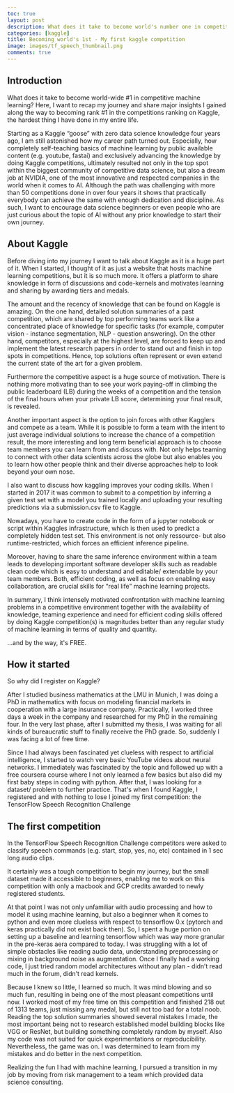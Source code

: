 ```yaml
---
toc: true
layout: post
description: What does it take to become world's number one in competitive machine learning? I started like most kagglers - new to the field of data science and as python beginner
categories: [kaggle]
title: Becoming world's 1st - My first kaggle competition
image: images/tf_speech_thumbnail.png
comments: true
---
```


## Introduction

What does it take to become world-wide \#1 in competitive machine learning? Here, I want to recap my journey and share major insights I gained along the way to becoming rank #1 in the competitions ranking on Kaggle, the hardest thing I have done in my entire life. 

Starting as a Kaggle “goose” with zero data science knowledge four years ago, I am still astonished how my career path turned out. Especially, how completely self-teaching basics of machine learning by public available content (e.g. youtube, fastai) and exclusively advancing the knowledge by doing Kaggle competitions, ultimately resulted not only in the top spot within the biggest community of competitive data science, but also a dream job at NVIDIA, one of the most innovative and respected companies in the world when it comes to AI. Although the path was challenging with more than 50 competitions done in over four years it shows that practically everybody can achieve the same with enough dedication and discipline. As such, I want to encourage data science beginners or even people who are just curious about the topic of AI without any prior knowledge to start their own journey. 

## About Kaggle

Before diving into my journey I want to talk about Kaggle as it is a huge part of it. When I started, I thought of it as just a website that hosts machine learning competitions, but it is so much more. It offers a platform to share knowledge in form of discussions and code-kernels and motivates learning and sharing by awarding tiers and medals. 

The amount and the recency of knowledge that can be found on Kaggle is amazing. On the one hand, detailed solution summaries of a past competition, which are shared by top performing teams work like a concentrated place of knowledge for specific tasks (for example, computer vision - instance segmentation, NLP - question answering). On the other hand, competitors, especially at the highest level, are forced to keep up and implement the latest research papers in order to stand out and finish in top spots in competitions. Hence, top solutions often represent or even extend the current state of the art for a given problem.

Furthermore the competitive aspect is a huge source of motivation. There is nothing more motivating than to see your work paying-off in climbing the public leaderboard (LB) during the weeks of a competition and the tension of the final hours when your private LB score, determining your final result,  is revealed.

Another important aspect is the option to join forces with other Kagglers and compete as a team. While it is possible to form a team with the intent to just average individual solutions to increase the chance of a competition result, the more interesting and long term beneficial approach is to choose team members you can learn from and discuss with. Not only helps teaming to connect with other data scientists across the globe but also enables you to learn how other people think and their diverse approaches help to look beyond your own nose. 

I also want to discuss how kaggling improves your coding skills. When I started in 2017 it was common to submit to a competition by inferring a given test set with a model you trained locally and uploading your resulting predictions via a submission.csv file to Kaggle.
 
Nowadays, you have to create code in the form of a jupyter notebook or script within Kaggles infrastructure, which is then used to predict a completely hidden test set. This environment is not only ressource- but also runtime-restricted, which forces an efficient inference pipeline.

Moreover, having to share the same inference environment within a team leads to developing important software developer skills such as readable clean code which is easy to understand and editable/ extendable by your team members. Both, efficient coding, as well as focus on enabling easy collaboration, are crucial skills for “real life” machine learning projects. 

In summary, I think intensely motivated confrontation with machine learning problems in a competitive environment together with the availability of knowledge, teaming experience and need for efficient coding skills offered by doing Kaggle competition(s) is magnitudes better than any regular study of machine learning in terms of quality and quantity. 

...and by the way, it's FREE.

## How it started

So why did I register on Kaggle? 

After I studied business mathematics at the LMU in Munich, I was doing a PhD in mathematics with focus on modeling financial markets in cooperation with a large insurance company. Practically, I worked three days a week in the company and researched for my PhD in the remaining four. In the very last phase, after I submitted my thesis, I was waiting for all kinds of bureaucratic stuff to finally receive the PhD grade. So, suddenly I was facing a lot of free time. 

Since I had always been fascinated yet clueless with respect to artificial intelligence, I started to watch very basic YouTube videos about neural networks. I immediately was fascinated by the topic and followed up with a free coursera course where I not only learned a few basics but also did my first baby steps in coding with python. After that, I was looking for a dataset/ problem to further practice. That's when I found Kaggle, I registered and with nothing to lose I joined my first competition: the TensorFlow Speech Recognition Challenge



## The first competition

In the TensorFlow Speech Recognition Challenge competitors were asked to classify speech commands (e.g. start, stop, yes, no, etc) contained in 1 sec long audio clips.

It certainly was a tough competition to begin my journey, but the small dataset made it accessible to beginners, enabling me to work on this competition with only a macbook and GCP credits awarded to newly registered students.

At that point I was not only unfamiliar with audio processing and how to model it using machine learning, but also a beginner when it comes to python and even more clueless with respect to tensorflow 0.x (pytorch and keras practically did not exist back then). So, I spent a huge portion on setting up a baseline and learning tensorflow which was way more granular in the pre-keras aera compared to today. I was struggling with a lot of simple obstacles like reading audio data, understanding preprocessing or mixing in background noise as augmentation. Once I finally had a working code, I just tried random model architectures without any plan - didn’t read much in the forum, didn’t read kernels. 

Because I knew so little, I learned so much. It was mind blowing and so much fun, resulting in being one of the most pleasant competitions until now. I worked most of my free time on this competition and finished 218 out of 1313 teams, just missing any medal, but still not too bad for a total noob.
Reading the top solution summaries showed several mistakes I made, the most important being not to research established model building blocks like VGG or ResNet, but building something completely random by myself. Also my code was not suited for quick experimentations or reproducibility. Nevertheless, the game was on. I was determined to learn from my mistakes and do better in the next competition. 

Realizing the fun I had with machine learning, I pursued a transition in my job by moving from risk management to a team which provided data science consulting.
